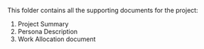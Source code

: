 This folder contains all the supporting documents for the project:

1) Project Summary
2) Persona Description
3) Work Allocation document
